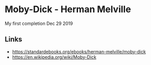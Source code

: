 # Moby-Dick - Herman Melville

My first completion Dec 29 2019

## Links

- https://standardebooks.org/ebooks/herman-melville/moby-dick
- https://en.wikipedia.org/wiki/Moby-Dick
